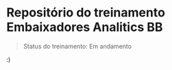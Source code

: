 <h1>Repositório do treinamento Embaixadores Analitics BB</h1>

> Status do treinamento: Em andamento

:)

